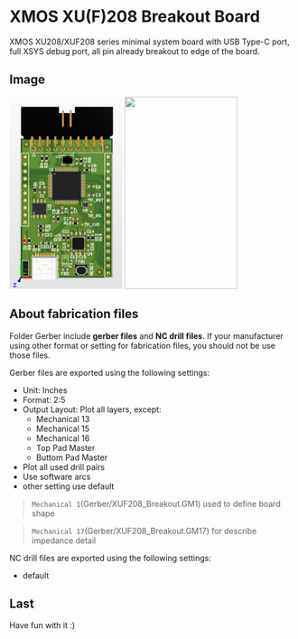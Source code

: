 # XMOS XU(F)208 Breakout Board
XMOS XU208/XUF208 series minimal system board with USB Type-C port, full XSYS debug port, all pin already breakout to edge of the board.

## Image
<img src="image/top_view.png" height="340" width="200">
<img src="image/buttom_view.png" height="340" width="200">

## About fabrication files
Folder Gerber include **gerber files** and **NC drill files**. If your manufacturer using other format or setting for fabrication files, you should not be use those files.

Gerber files are exported using the following settings:
* Unit: Inches
* Format: 2:5
* Output Layout: Plot all layers, except:
    * Mechanical 13
    * Mechanical 15
    * Mechanical 16
    * Top Pad Master
    * Buttom Pad Master
* Plot all used drill pairs
* Use software arcs
* other setting use default

> `Mechanical 1`(Gerber/XUF208_Breakout.GM1) used to define board shape

> `Mechanical 17`(Gerber/XUF208_Breakout.GM17) for describe impedance detail

NC drill files are exported using the following settings:
* default

## Last
Have fun with it :)